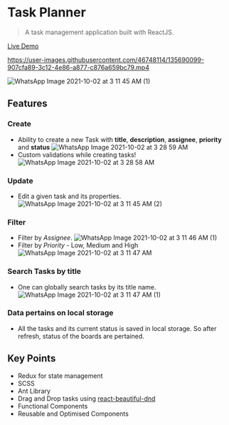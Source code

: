 # Task Planner

> A task management application built with ReactJS.

[Live Demo](https://task-planner-app.netlify.app/)


https://user-images.githubusercontent.com/46748114/135690099-907cfa89-3c12-4e86-a877-c876a659bc79.mp4

![WhatsApp Image 2021-10-02 at 3 11 45 AM (1)](https://user-images.githubusercontent.com/46748114/135690138-195f6314-9dfc-4e01-9863-cf3ee581b176.jpeg)


## Features

### Create
- Ability to create a new Task with **title**, **description**, **assignee**, **priority** and **status**
![WhatsApp Image 2021-10-02 at 3 28 59 AM](https://user-images.githubusercontent.com/46748114/135690603-767ae940-81f7-4d93-a176-0ed993d8a3c3.jpeg)
- Custom validations while creating tasks!
![WhatsApp Image 2021-10-02 at 3 28 58 AM](https://user-images.githubusercontent.com/46748114/135690598-3aacb4a5-8161-4650-9deb-61365855a74d.jpeg)


### Update
- Edit a given task and its properties.
![WhatsApp Image 2021-10-02 at 3 11 45 AM (2)](https://user-images.githubusercontent.com/46748114/135690192-6991120a-765d-43ae-aceb-60389421b099.jpeg)

  
### Filter
  - Filter by *Assignee*.
  ![WhatsApp Image 2021-10-02 at 3 11 46 AM (1)](https://user-images.githubusercontent.com/46748114/135690264-a82e3663-41dc-4ac2-bd12-60db6d6d28e5.jpeg)
  - Filter by *Priority* - Low, Medium and High
![WhatsApp Image 2021-10-02 at 3 11 47 AM](https://user-images.githubusercontent.com/46748114/135690266-6ad55f3a-1ea0-43e3-9485-fa6fbeab30f8.jpeg)

    
### Search Tasks by title 
- One can globally search tasks by its title name.
![WhatsApp Image 2021-10-02 at 3 11 47 AM (1)](https://user-images.githubusercontent.com/46748114/135690286-f336e097-c004-4811-8a70-eb8a4febe907.jpeg)


### Data pertains on local storage
- All the tasks and its current status is saved in local storage. So after refresh, status of the boards are pertained.
  
## Key Points
- Redux for state management
- SCSS
- Ant Library
- Drag and Drop tasks using [react-beautiful-dnd](https://www.npmjs.com/package/react-beautiful-dnd)
- Functional Components
- Reusable and Optimised Components
